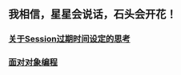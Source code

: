 ## 我相信，星星会说话，石头会开花！

### [关于Session过期时间设定的思考](http://fuxuyang.me/doc/关于Session过期时间设定的思考)
### [面对对象编程](http://fuxuyang.me/doc/面对对象编程)
